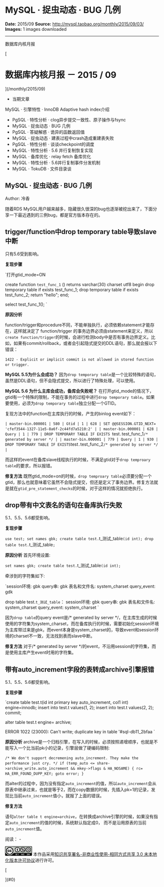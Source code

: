 # MySQL · 捉虫动态 · BUG 几例

**Date:** 2015/09
**Source:** http://mysql.taobao.org/monthly/2015/09/03/
**Images:** 1 images downloaded

---

数据库内核月报

 [
 # 数据库内核月报 － 2015 / 09
 ](/monthly/2015/09)

 * 当期文章

 MySQL · 引擎特性 · InnoDB Adaptive hash index介绍
* PgSQL · 特性分析 · clog异步提交一致性、原子操作与fsync
* MySQL · 捉虫动态 · BUG 几例
* PgSQL · 答疑解惑 · 诡异的函数返回值
* MySQL · 捉虫动态 · 建表过程中crash造成重建表失败
* PgSQL · 特性分析 · 谈谈checkpoint的调度
* MySQL · 特性分析 · 5.6 并行复制恢复实现
* MySQL · 备库优化 · relay fetch 备库优化
* MySQL · 特性分析 · 5.6并行复制事件分发机制
* MySQL · TokuDB · 文件目录谈

 ## MySQL · 捉虫动态 · BUG 几例 
 Author: 冷香 

 随着RDS MySQL用户越来越多，隐藏很久很深的bug也逐渐被挖出来了，下面分享一下最近遇到的三例bug，都是官方版本存在的。

## trigger/function中drop temporary table导致slave中断

只有5.6受到影响。

**复现步骤**

`打开gtid_mode=ON

create function `test_func_1` () returns varchar(30) charset utf8
begin
 drop temporary table if exists test_func_1;
 drop temporary table if exists test_func_2;
 return "hello";
end;

select test_func_1();
`

**原因分析**

function/trigger和procedure不同，不能单独执行，必须依赖statement才能存在，这样就决定了 function/trigger 的事务边界必须由statement来定义，所以`create function/trigger`的时候，会进行检测body中是否有事务边界定义。比如，如果有commit/rollback，或者会引起隐式提交的DDL语句，那么就会报以下错误：

`1422 - Explicit or implicit commit is not allowed in stored function or trigger.
`

**MySQL 5.5为什么会成功？**
因为`drop temporary table`是一个比较特殊的语句，虽然是DDL语句，但不会隐式提交，所以进行了特殊处理，可以使用。

**MySQL 5.6 为什么主库会成功，备库会失败呢？**
在打开gtid_mode的情况下，gtid有一个特殊的限制，不能在事务的过程中进行`drop temporary table`。如果要使用，必须为`drop temporary table`独立分配一个GTID。

复现方法中的function在主库执行的时候，产生的binlog event如下：

`| master-bin.000001 | 580 | Gtid | 1 | 628 | SET @@SESSION.GTID_NEXT= 'cfef3544-1327-11e5-8a6f-2c44fd7a5210:2' |
| master-bin.000001 | 628 | Query | 1 | 779 | DROP TEMPORARY TABLE IF EXISTS `test`.`test_func_1` /* generated by server */ |
| master-bin.000001 | 779 | Query | 1 | 930 | DROP TEMPORARY TABLE IF EXISTS `test`.`test_func_2` /* generated by server */ |
`

而这样的event在备库slave线程执行的时候，不满足gtid对于`drop temproary table`的要求，所以报错。

**修复方法**
既然gtid_mode=on的时候，`drop temproary table`必须要分配一个gtid，那么也就意味着它虽然不会隐式提交，但还是定义了事务边界。修复方法就是就在`gtid_pre_statement_checks`的时候，对于这样的情况就拒绝执行。

## drop带有中文表名的语句在备库执行失败

5.1、5.5、5.6都受影响。

**复现步骤**

`use test;
set names gbk;
create table test.`t_测试_table`(id int);
drop table test.`t_测试_table`;
`

**原因分析**
首先环境设置:

`set names gbk;
create table test.`t_测试_table`(id int);
`

牵涉到的字符集如下:

`session环境: gbk
query串: gbk
表名和文件名: system_charset
query_event: gdk

drop table test.`t_测试_table`：
session环境: gbk
query串: gbk
表名和文件名: system_charset
query_event: system_charset
`

因为`drop table`的query event是/* generated by server */，在主库生成的时候使用的字符集为system_charset，而在备库执行的时候，需要初始化session环境为主库带过来是gbk，而event本身是system_charset的，导致event和session环境的charset不一致，无法找到表而slave中断。

**修复方法**
对于/* generated by server */的event，不沿用session的字符集，而是使用主库产生event时用的字符集。

## 带有auto_increment字段的表转成archive引擎报错

5.1、5.5、5.6都受影响。

**复现步骤**

`create table test.t(id int primary key auto_increment, col1 int) engine=innodb;
insert into test.t values(1, 2);
insert into test.t values(2, 2);
commit;

alter table test.t engine= archive;

ERROR 1022 (23000): Can't write; duplicate key in table '#sql-db11_2bfaa
`

**原因分析**
archive是一个归档引擎，在写入的时候，必须按照递增顺序，也就是不能写入一个比当前pk小的记录，引擎层做了硬编码限制:

`/*
We don't support decremening auto_increment. They make the performance
just cry.
*/
if (temp_auto <= share->archive_write.auto_increment &&
 mkey->flags & HA_NOSAME)
{
 rc= HA_ERR_FOUND_DUPP_KEY;
 goto error;
}
`

而alter的过程中，因为没有指定`auto_increment`的值，所以`auto_increment`会从原表中继承过来，也就是等于2，而在copy数据的时候，先插入pk=1的记录，发现比当前`auto_increment`值小，就报了上面的错误。

**修复方法**

语句`alter table t engine=archive`，在转换成archive引擎的时候，如果没有指定`auto_increment`的值的时候，系统默认指定成0， 而不是沿用原表的当前`auto_increment`值。

 阅读： - 

[![知识共享许可协议](.img/8232d49bd3e9_88x31.png)](http://creativecommons.org/licenses/by-nc-sa/3.0/)
本作品采用[知识共享署名-非商业性使用-相同方式共享 3.0 未本地化版本许可协议](http://creativecommons.org/licenses/by-nc-sa/3.0/)进行许可。

 [

 ](#0)